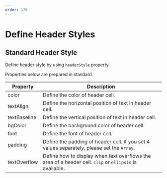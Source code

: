 ```yaml
---
order: 170
---
```


# Define Header Styles

## Standard Header Style

Define header style by using `headerStyle` property.

Properties below are prepared in standard.

| Property     | Description                                                                                             |
| ------------ | ------------------------------------------------------------------------------------------------------- |
| color        | Define the color of header cell.                                                                        |
| textAlign    | Define the horizontal position of text in header cell.                                                  |
| textBaseline | Define the vertical position of text in header cell.                                                    |
| bgColor      | Define the background color of header cell.                                                             |
| font         | Define the font of header cell.                                                                         |
| padding      | Define the padding of header cell. If you set 4 values separately, please set the `Array`.              |
| textOverflow | Define how to display when text overflows the area of a header cell. `clip` or `ellipsis` is available. |
